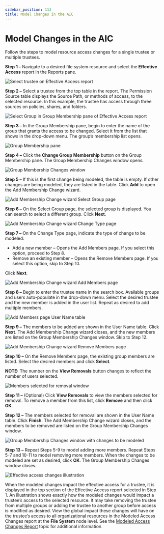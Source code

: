 ```yaml
---
sidebar_position: 113
title: Model Changes in the AIC
---
```


# Model Changes in the AIC

Follow the steps to model resource access changes for a single trustee or multiple trustees.

**Step 1 –** Navigate to a desired file system resource and select the **Effective Access** report in the Reports pane.

![Select trustee on Effective Access report](../../../../../../../static/Content/Resources/Images/Access/InformationCenter/ResourceAudit/ChangeModeling/EffectiveAccessReport.png "Select trustee on Effective Access report")

**Step 2 –** Select a trustee from the top table in the report. The Permission Source table displays the Source Path, or methods of access, to the selected resource. In this example, the trustee has access through three sources on policies, shares, and folders.

![Select Group in Group Membership pane of Effective Access report](../../../../../../../static/Content/Resources/Images/Access/InformationCenter/ResourceAudit/ChangeModeling/EffectiveAccessReportGroup.png "Select Group in Group Membership pane of Effective Access report")

**Step 3 –** In the Group Membership pane, begin to enter the name of the group that grants the access to be changed. Select it from the list that shows in the drop-down menu. The group’s membership list opens.

![Group Membership pane](../../../../../../../static/Content/Resources/Images/Access/InformationCenter/ResourceAudit/ChangeModeling/GroupMembershipPane.png "Group Membership pane")

**Step 4 –** Click the **Change Group Membership** button on the Group Membership pane. The Group Membership Changes window opens.

![Group Membership Changes window](../../../../../../../static/Content/Resources/Images/Access/InformationCenter/ResourceAudit/ChangeModeling/GroupMembershipChanges.png "Group Membership Changes window")

**Step 5 –** If this is the first change being modeled, the table is empty. If other changes are being modeled, they are listed in the table. Click **Add** to open the Add Membership Change wizard.

![Add Membership Change wizard Select Group page](../../../../../../../static/Content/Resources/Images/Access/InformationCenter/ResourceAudit/ChangeModeling/AddMembershipChangeSelectGroup.png "Add Membership Change wizard Select Group page")

**Step 6 –** On the Select Group page, the selected group is displayed. You can search to select a different group. Click **Next**.

![Add Membership Change wizard Change Type page](../../../../../../../static/Content/Resources/Images/Access/InformationCenter/ResourceAudit/ChangeModeling/AddMembershipChangeType.png "Add Membership Change wizard Change Type page")

**Step 7 –** On the Change Type page, indicate the type of change to be modeled:

* Add a new member – Opens the Add Members page. If you select this option, proceed to Step 8.
* Remove an existing member – Opens the Remove Members page. If you select this option, skip to Step 10.

Click **Next**.

![Add Membership Change wizard Add Members page](../../../../../../../static/Content/Resources/Images/Access/InformationCenter/ResourceAudit/ChangeModeling/AddMembershipChangeAddMembers.png "Add Membership Change wizard Add Members page")

**Step 8 –** Begin to enter the trustee name in the search box. Available groups and users auto-populate in the drop-down menu. Select the desired trustee and the new member is added in the user list. Repeat as desired to add multiple members.

![Add Members page User Name table](../../../../../../../static/Content/Resources/Images/Access/InformationCenter/ResourceAudit/ChangeModeling/AddMembershipChangeMemberAdded.png "Add Members page User Name table")

**Step 9 –** The members to be added are shown in the User Name table. Click **Next**. The Add Membership Change wizard closes, and the new members are listed on the Group Membership Changes window. Skip to Step 12.

![Add Membership Change wizard Remove Members page](../../../../../../../static/Content/Resources/Images/Access/InformationCenter/ResourceAudit/ChangeModeling/AddMembershipChangeRemoveMembers.png "Add Membership Change wizard Remove Members page")

**Step 10 –** On the Remove Members page, the existing group members are listed. Select the desired members and click **Select**.

**NOTE:** The number on the **View Removals** button changes to reflect the number of users selected.

![Members selected for removal window](../../../../../../../static/Content/Resources/Images/Access/InformationCenter/ResourceAudit/ChangeModeling/MembersForRemoval.png "Members selected for removal window")

**Step 11 –** (Optional) Click **View Removals** to view the members selected for removal. To remove a member from this list, click **Remove** and then click **OK**.

**Step 12 –** The members selected for removal are shown in the User Name table. Click **Finish**. The Add Membership Change wizard closes, and the members to be removed are listed on the Group Membership Changes window.

![Group Membership Changes window with changes to be modeled](../../../../../../../static/Content/Resources/Images/Access/InformationCenter/ResourceAudit/ChangeModeling/GroupMembershipChangesStaged.png "Group Membership Changes window with changes to be modeled")

**Step 13 –** Repeat Steps 5-9 to model adding more members. Repeat Steps 5-7 and 10-11 to model removing more members. When the changes to be modeled are set as desired, click **OK**. The Group Membership Changes window closes.

![Effective access changes illustration](../../../../../../../static/Content/Resources/Images/Access/InformationCenter/ResourceAudit/ChangeModeling/ModeledChanges.png "Effective access changes illustration")

When the modeled changes impact the effective access for a trustee, it is displayed in the top section of the Effective Access report selected in Step 1. An illustration shows exactly how the modeled changes would impact a trustee’s access to the selected resource. It may take removing the trustee from multiple groups or adding the trustee to another group before access is modified as desired. View the global impact these changes will have on the trustee’s access to all organizational resources in the Modeled Access Changes report at the **File System** node level. See the [Modeled Access Changes Report](ModeledAccessChanges "Modeled Access Changes Report") topic for additional information.
